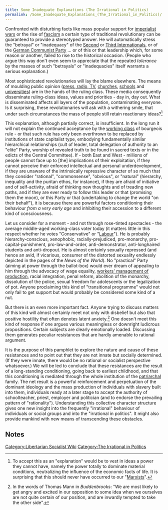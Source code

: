 ```yaml
---
title: Some Inadequate Explanations (The Irrational in Politics)
permalink: /Some_Inadequate_Explanations_(The_Irrational_in_Politics)/
---
```


Confronted with disturbing facts like mass popular support for
[imperialist wars](Imperialist_War "wikilink") or the rise of
[fascism](fascism "wikilink") a certain type of traditional
revolutionary can be guaranteed to provide a stereotyped answer. He will
automatically stress the "betrayal" or "inadequacy" of the
[Second](Second_International "wikilink") or [Third
Internationals](Third_International "wikilink"), or of the [German
Communist Party](Communist_Party_of_Germany "wikilink") ... or of this
or that leadership which, for some reason or another, failed to rise to
the historical occasion. (People who argue this way don't even seem to
appreciate that the repeated *tolerance* by the masses of such
"betrayals" or "inadequacies" itself warrants a serious explanation.)

Most sophisticated revolutionaries will lay the blame elsewhere. The
means of moulding public opinion ([press, radio,
TV](Mass_Media "wikilink"), [churches](Organised_Religion "wikilink"),
[schools](Prussian_Education "wikilink") and
[universities](University "wikilink")) are in the hands of the ruling
class. These media consequently disseminate ruling-class ideas, values
and priorities - day in, day out. What is disseminated affects all
layers of the population, contaminating everyone. Is it surprising,
these revolutionaries will ask with a withering smile, that under such
circumstances the mass of people still retain reactionary ideas?[^1]

This explanation, although partially correct, is insufficient. In the
long run it will not explain the continued acceptance by the [working
class](Working_Class "wikilink") of bourgeois rule - or that such rule
has only been overthrown to be replaced by institutions of state
capitalist type, embodying fundamentally similar hierarchical
relationships (cult of leader, total delegation of authority to an
"elite" Party, worship of revealed truth to be found in sacred texts or
in the edicts of the Central Committee). If - both East and West -
millions of people cannot face up to \[the\] implications of their
exploitation, if they cannot perceive their enforced intellectual and
personal underdevelopment, if they are unaware of the intrinsically
repressive character of so much that they consider "rational",
"commonsense", "obvious", or "natural" (hierarchy, inequality and the
puritan ethos, for instance), if they are afraid of initiative and of
self-activity, afraid of thinking new thoughts and of treading new
paths, and if they are ever ready to follow this leader or that
(promising them the moon), or this Party or that (undertaking to change
the world "on their behalf"), it is because there are powerful factors
conditioning their behaviour *from a very early age* and inhibiting
their accession to a different kind of consciousness.

Let us consider for a moment - and not through rose-tinted spectacles -
the average middle-aged working-class voter today (it matters little in
this respect whether he votes "Conservative" or
"[Labour](Labour_Party_(UK) "wikilink")"). He is probably
hierarchy-conscious, xenophobic, racially-prejudiced, pro-monarchy,
pro-capital-punishment, pro-law-and-order, anti-demonstrator,
anti-longhaired students and anti-dropout. He is almost certainly
sexually repressed (and hence an avid, if vicarious, consumer of the
distorted sexuality endlessly depicted in the pages of the *News of the
World*). No "practical" Party (aiming at power through the ballot-box)
would ever dream of appealing to him through the advocacy of wage
equality, [workers' management of
production](Workers'_Self-Management "wikilink"), racial integration,
penal reform, abolition of the monarchy, dissolution of the police,
sexual freedom for adolescents or the legalization of pot. Anyone
proclaiming this kind of "transitional programme" would not only fail to
get support but would probably be considered some kind of a nut.

But there is an even more important fact. Anyone trying to discuss
matters of this kind will almost certainly meet not only with disbelief
but also that positive hostility that often denotes latent anxiety.[^2]
One doesn't meet this kind of response if one argues various meaningless
or downright ludicrous propositions. Certain subjects are clearly
emotionally loaded. Discussing them generates peculiar resistances that
are hardly amenable to rational argument.

It is the purpose of this pamphlet to explore the nature and cause of
these resistances and to point out that they are not innate but socially
determined. (If they were innate, there would be no rational or
socialist perspective whatsoever.) We will be led to conclude that these
resistances are the result of a long-standing conditioning, going back
to earliest childhood, and that this conditioning is mediated through
the whole institution of the [patriarchal](Patriarchy "wikilink")
family. The net result is a powerful reinforcement and perpetuation of
the dominant ideology and the mass production of individuals with
slavery built into them, individuals ready at a later stage to accept
the authority of schoolteacher, priest, employer and politician (and to
endorse the prevailing pattern of "rationality"). Understanding this
collective character structure gives one new insight into the frequently
"irrational" behaviour of individuals or social groups and into the
"irrational in politics". It might also provide mankind with new means
of transcending these obstacles.

## Notes

<references />

[Category:Libertarian Socialist
Wiki](Category:Libertarian_Socialist_Wiki "wikilink") [Category:The
Irrational in Politics](Category:The_Irrational_in_Politics "wikilink")

[^1]: To accept this as an "explanation" would be to vest in ideas a
    power they cannot have, namely the power totally to dominate
    material conditions, neutralizing the influence of the economic
    facts of life. It is surprising that this should never have occurred
    to our "[Marxists](Marxism "wikilink")".

[^2]: In the words of Thomas Mann in *Buddenbrooks*: "We are most likely
    to get angry and excited in our opposition to some idea when we
    ourselves are not quite certain of our position, and are inwardly
    tempted to take the other side".